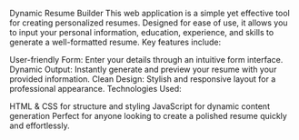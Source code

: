 Dynamic Resume Builder
This web application is a simple yet effective tool for creating personalized resumes. Designed for ease of use, it allows you to input your personal information, education, experience, and skills to generate a well-formatted resume. Key features include:

User-friendly Form: Enter your details through an intuitive form interface.
Dynamic Output: Instantly generate and preview your resume with your provided information.
Clean Design: Stylish and responsive layout for a professional appearance.
Technologies Used:

HTML & CSS for structure and styling
JavaScript for dynamic content generation
Perfect for anyone looking to create a polished resume quickly and effortlessly.
